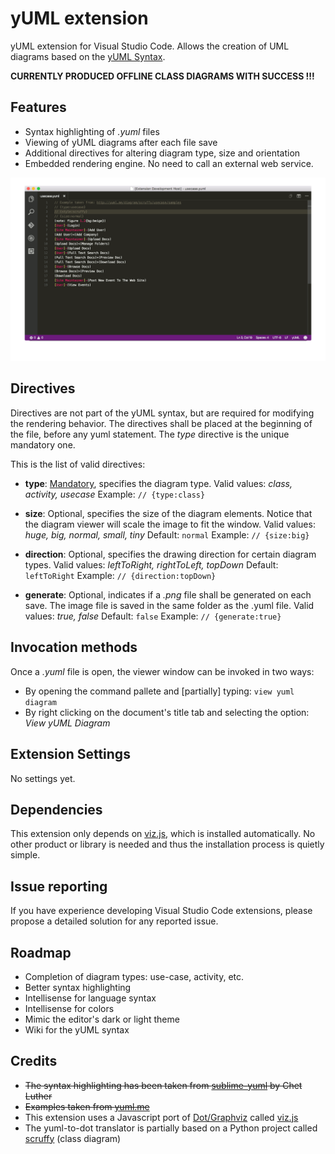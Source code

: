 # yUML extension
yUML extension for Visual Studio Code. Allows the creation of UML diagrams based on the [yUML Syntax](http://yuml.me/).

**CURRENTLY PRODUCED OFFLINE CLASS DIAGRAMS WITH SUCCESS !!!**

## Features
* Syntax highlighting of *.yuml* files
* Viewing of yUML diagrams after each file save
* Additional directives for altering diagram type, size and orientation
* Embedded rendering engine. No need to call an external web service.

![yUML extension screenshots](images/vscode-yuml.gif)

## Directives
Directives are not part of the yUML syntax, but are required for modifying the rendering behavior.
The directives shall be placed at the beginning of the file, before any yuml statement.
The *type* directive is the unique mandatory one.

This is the list of valid directives:

+ **type**: <u>Mandatory</u>, specifies the diagram type.
  Valid values: *class, activity, usecase*
  Example: `// {type:class}`

+ **size**: Optional, specifies the size of the diagram elements. Notice that the diagram viewer will scale the image to fit the window.
  Valid values: *huge, big, normal, small, tiny*
  Default: `normal`
  Example: `// {size:big}`

+ **direction**: Optional, specifies the drawing direction for certain diagram types.
  Valid values: *leftToRight, rightToLeft, topDown*
  Default: `leftToRight`
  Example: `// {direction:topDown}`

+ **generate**: Optional, indicates if a *.png* file shall be generated on each save. The image file is saved in the same folder as the .yuml file.
  Valid values: *true, false*
  Default: `false`
  Example: `// {generate:true}`

## Invocation methods
Once a *.yuml* file is open, the viewer window can be invoked in two ways:
* By opening the command pallete and [partially] typing: `view yuml diagram`
* By right clicking on the document's title tab and selecting the option: *View yUML Diagram*

## Extension Settings
No settings yet.

## Dependencies
This extension only depends on [viz.js](https://github.com/mdaines/viz.js), which is installed automatically.
No other product or library is needed and thus the installation process is quietly simple.

## Issue reporting
If you have experience developing Visual Studio Code extensions, please propose a detailed solution for any reported issue.

## Roadmap
* Completion of diagram types: use-case, activity, etc.
* Better syntax highlighting
* Intellisense for language syntax
* Intellisense for colors
* Mimic the editor's dark or light theme
* Wiki for the yUML syntax

## Credits
* ~~The syntax highlighting has been taken from [sublime-yuml](https://github.com/cluther/sublime-yuml) by Chet Luther~~
* ~~Examples taken from [yuml.me](http://yuml.me/diagram/scruffy/class/samples)~~
* This extension uses a Javascript port of [Dot/Graphviz](http://www.graphviz.org/) called [viz.js](https://github.com/mdaines/viz.js)
* The yuml-to-dot translator is partially based on a Python project called [scruffy](https://github.com/aivarsk/scruffy) (class diagram)
